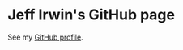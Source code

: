
# Jeff Irwin's GitHub page

See my [GitHub profile](https://github.com/JeffIrwin).

<body>
	<pre><p id="indexBody"></p></pre>
	<script type="text/javascript" src="./assets/js/main.js"></script>
</body>

